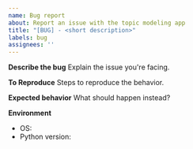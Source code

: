 ```yaml
---
name: Bug report
about: Report an issue with the topic modeling app
title: "[BUG] - <short description>"
labels: bug
assignees: ''
---
```


**Describe the bug**
Explain the issue you're facing.

**To Reproduce**
Steps to reproduce the behavior.

**Expected behavior**
What should happen instead?

**Environment**
 - OS:
 - Python version:
